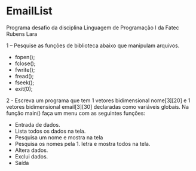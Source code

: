 # EmailList
Programa desafio da disciplina Linguagem de Programação I da Fatec Rubens Lara

1 – Pesquise as funções de biblioteca abaixo que manipulam arquivos.
- fopen();
- fclose();
- fwrite();
- fread();
- fseek(); 
- exit(0); 

2 - Escreva um programa que tem 1 vetores bidimensional nome[3][20] e 1 vetores bidimensional email[3][30] declaradas como variáveis globais.
Na função main() faça um menu com as seguintes funções: 
- Entrada de dados.
- Lista todos os dados na tela.
- Pesquisa um nome e mostra na tela
- Pesquisa os nomes pela 1. letra e mostra todos na tela.
- Altera dados.
- Exclui dados.
- Saída

